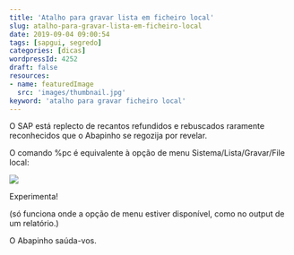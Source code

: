 ```yaml
---
title: 'Atalho para gravar lista em ficheiro local'
slug: atalho-para-gravar-lista-em-ficheiro-local
date: 2019-09-04 09:00:54
tags: [sapgui, segredo]
categories: [dicas]
wordpressId: 4252
draft: false
resources:
- name: featuredImage
  src: 'images/thumbnail.jpg'
keyword: 'atalho para gravar ficheiro local'
---
```

O SAP está replecto de recantos refundidos e rebuscados raramente reconhecidos que o Abapinho se regozija por revelar.

O comando %pc é equivalente à opção de menu Sistema/Lista/Gravar/File local:

<!--more-->

![][1]

Experimenta!

(só funciona onde a opção de menu estiver disponível, como no output de um relatório.)

O Abapinho saúda-vos.

   [1]: images/gravar.jpg
